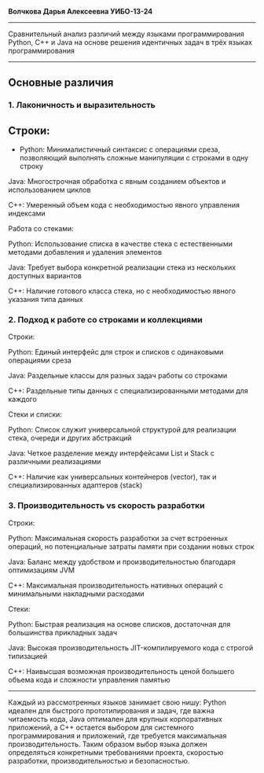 __**Волчкова Дарья Алексеевна  УИБО-13-24**__
__________________________________________________________
Сравнительный анализ различий между языками программирования Python, C++ и Java на основе решения идентичных задач в трёх языках программирования
__________________________________________________________
##                                                           **Основные различия** 

### 1. Лаконичность и выразительность

## Строки:

* Python: Минималистичный синтаксис с операциями среза, позволяющий выполнять сложные манипуляции с строками в одну строку

Java: Многострочная обработка с явным созданием объектов и использованием циклов

C++: Умеренный объем кода с необходимостью явного управления индексами

Работа со стеками:

Python: Использование списка в качестве стека с естественными методами добавления и удаления элементов

Java: Требует выбора конкретной реализации стека из нескольких доступных вариантов

C++: Наличие готового класса стека, но с необходимостью явного указания типа данных

### 2. Подход к работе со строками и коллекциями
Строки:

Python: Единый интерфейс для строк и списков с одинаковыми операциями среза

Java: Раздельные классы для разных задач работы со строками

C++: Раздельные типы данных с специализированными методами для каждого

Стеки и списки:

Python: Список служит универсальной структурой для реализации стека, очереди и других абстракций

Java: Четкое разделение между интерфейсами List и Stack с различными реализациями

C++: Наличие как универсальных контейнеров (vector), так и специализированных адаптеров (stack)

### 3. Производительность vs скорость разработки
Строки:

Python: Максимальная скорость разработки за счет встроенных операций, но потенциальные затраты памяти при создании новых строк

Java: Баланс между удобством и производительностью благодаря оптимизациям JVM

C++: Максимальная производительность нативных операций с минимальными накладными расходами

Стеки:

Python: Быстрая реализация на основе списков, достаточная для большинства прикладных задач

Java: Высокая производительность JIT-компилируемого кода с строгой типизацией

C++: Наивысшая возможная производительность ценой большего объема кода и сложности управления памятью



__________________________________________________________
Каждый из рассмотренных языков занимает свою нишу: Python идеален для быстрого прототипирования и задач, где важна читаемость кода, Java оптимален для крупных корпоративных приложений, а C++ остается выбором для системного программирования и приложений, где требуется максимальная производительность. Таким образом выбор языка должен определяться конкретными требованиями проекта, скоростью разработки, производительностью и безопасностью.


